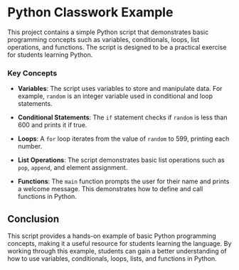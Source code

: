# Python Classwork Example

This project contains a simple Python script that demonstrates basic programming concepts such as variables, conditionals, loops, list operations, and functions. The script is designed to be a practical exercise for students learning Python.

### Key Concepts

- **Variables**: The script uses variables to store and manipulate data. For example, `random` is an integer variable used in conditional and loop statements.

- **Conditional Statements**: The `if` statement checks if `random` is less than 600 and prints it if true.

- **Loops**: A `for` loop iterates from the value of `random` to 599, printing each number.

- **List Operations**: The script demonstrates basic list operations such as `pop`, `append`, and element assignment.

- **Functions**: The `main` function prompts the user for their name and prints a welcome message. This demonstrates how to define and call functions in Python.

## Conclusion

This script provides a hands-on example of basic Python programming concepts, making it a useful resource for students learning the language. By working through this example, students can gain a better understanding of how to use variables, conditionals, loops, lists, and functions in Python.
